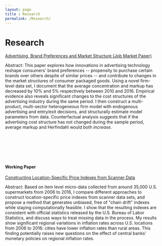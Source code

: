 ```yaml
---
layout: page
title : Research
permalink: /Research/
---
```

# Research

[Advertising, Brand Preferences and Market Structure (Job Market Paper)](/assets/docs/JMP_Li.pdf)

Abstract: This paper explores how innovations in advertising technology reshape consumers' brand preferences -- propensity to purchase certain brands over others despite of similar prices -- and contribute to changes in the market structures of consumer packaged goods. Using a novel firm-level data set, I document that the average concentration and markup has decreased by 10% and 5% respectively between 2010 and 2016. Empirical evidence also reveals significant changes to the cost structures of the advertising industry during the same period. I then construct a multi-product, multi-sector heterogeneous firm model with endogenous advertising and entry/exit decisions, and structurally estimate model parameters from data. Counterfactual analysis suggests that if the advertising cost structure has not changed during the sample period, average markup and Herfindahl would both *increase*.

<p style="margin-bottom:3cm;"></p>

#### Working Paper
<u>Constructing Location-Specific Price Indexes from Scanner Data</u>

Abstract: Based on item level micro-data collected from around 35,000 U.S. supermarkets from 2006 to 2016, I compare different approaches to construct location-specific price indexes from scanner data sets, and propose a method that generates unbiased, free of "chain drift" indexes while staying computationally feasible. I show that the resulting indexes are consistent with official statistics released by the U.S. Bureau of Labor Statistics, and discuss ways to treat missing data in the process. My results show significant regional variations in inflation rates across U.S. locations from 2006 to 2016: cities have lower inflation rates than rural areas. This finding potentially raises new questions on the effect of central banks' monetary policies on regional inflation rates.
